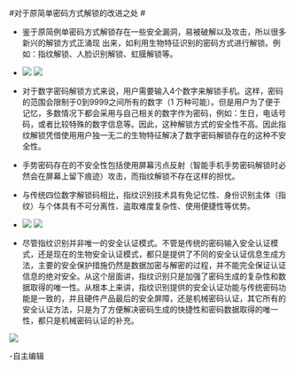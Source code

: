 #对于原简单密码方式解锁的改进之处 #

- 鉴于原简例单密码方式解锁存在一些安全漏洞，易被破解以及攻击，所以很多新兴的解锁方式正涌现
出来，如利用生物特征识别的密码方式进行解锁。例如：指纹解锁、人脸识别解锁、虹膜解锁等。
- ![](http://i.imgur.com/bYTspHZ.jpg) ![](http://i.imgur.com/BWCp2wi.png)
- 对于数字密码解锁方式来说，用户需要输入4个数字来解锁手机。这样，密码的范围会限制于0到9999之间所有的数字（1 万种可能）。但是用户为了便于 记忆，多数情况下都会采用与自己相关的数字作为密码，例如：生日，电话号码，或者比较特殊的数字信息等。因此，这种解锁方式的安全性不高。因此指纹解锁凭借使用用户独一无二的生物特征解决了数字密码解锁存在的这种不安全性。
               

- 手势密码存在的不安全性包括使用屏幕污点反射（智能手机手势密码解锁时必然会在屏幕上留下痕迹）攻击，而指纹解锁不存在这样的担忧。
- 与传统四位数字解锁码相比，指纹识别技术具有免记忆性、身份识别主体（指纹）与个体具有不可分离性、盗取难度复杂性、使用便捷性等优势。
- ![](http://i.imgur.com/xtU56mu.jpg) ![](http://i.imgur.com/p3DdC6e.jpg)


- 尽管指纹识别并非唯一的安全认证模式。不管是传统的密码输入安全认证模式，还是现在的生物安全认证模式，都只是提供了不同的安全认证信息生成方法，主要的安全保护措施仍然是数据加密与解密的过程，并不能完全保证认证信息的绝对安全。从这个层面讲，指纹识别只是加强了密码生成的复杂性和数据取得的唯一性。从根本上来讲，指纹识别提供的安全认证功能与传统密码功能是一致的，并且硬件产品最后的安全屏障，还是机械密码认证，其它所有的安全认证方法，只是为了方便解决密码生成的快捷性和密码数据取得的唯一性，都只是机械密码认证的补充。

![](http://i.imgur.com/lhQLPqu.jpg)



-自主编辑
